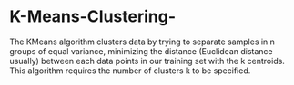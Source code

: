 # K-Means-Clustering-

The KMeans algorithm clusters data by trying to separate samples in n groups of equal variance, minimizing the distance (Euclidean distance usually) between each data points in our training set with the k centroids. This algorithm requires the number of clusters k to be specified. 
